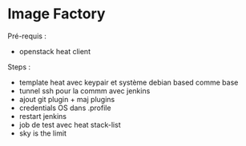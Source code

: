 # Image Factory

Pré-requis :

* openstack heat client

Steps :

* template heat avec keypair et système debian based comme base
* tunnel ssh pour la commm avec jenkins
* ajout git plugin + maj plugins
* credentials OS dans .profile
* restart jenkins
* job de test avec heat stack-list
* sky is the limit